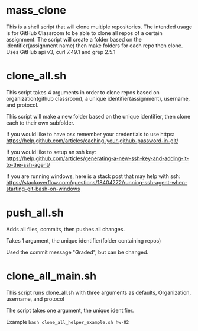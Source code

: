 # mass_clone
This is a shell script that will clone multiple repositories.  The intended usage is for GitHub Classroom to be able to clone all repos of a certain assignment.  The script will create a folder based on the identifier(assignment name) then make folders for each repo then clone.  Uses GitHub api v3, curl 7.49.1 and grep 2.5.1

# clone_all.sh

This script takes 4 arguments in order to clone repos based on organization(github classroom), a unique identifier(assignment), username, and protocol.

This script will make a new folder based on the unique identifier, then clone each to their own subfolder.

If you would like to have osx remember your credentials to use https: https://help.github.com/articles/caching-your-github-password-in-git/

If you would like to setup an ssh key: https://help.github.com/articles/generating-a-new-ssh-key-and-adding-it-to-the-ssh-agent/

If you are running windows, here is a stack post that may help with ssh: https://stackoverflow.com/questions/18404272/running-ssh-agent-when-starting-git-bash-on-windows

# push_all.sh

Adds all files, commits, then pushes all changes.

Takes 1 argument, the unique identifier(folder containing repos)

Used the commit message "Graded", but can be changed.

# clone_all_main.sh

This script runs clone_all.sh with three arguments as defaults, Organization, username, and protocol

The script takes one argument, the unique identifier.

Example `bash clone_all_helper_example.sh hw-02`
